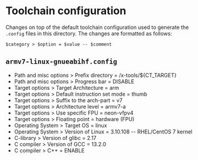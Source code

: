 # Toolchain configuration

Changes on top of the default toolchain configuration used to generate the
`.config` files in this directory. The changes are formatted as follows:

```
$category > $option = $value -- $comment
```

## `armv7-linux-gnueabihf.config`

- Path and misc options > Prefix directory = /x-tools/${CT_TARGET}
- Path and misc options > Progress bar = DISABLE
- Target options > Target Architecture = arm
- Target options > Default instruction set mode = thumb
- Target options > Suffix to the arch-part = v7
- Target options > Architecture level = armv7-a
- Target options > Use specific FPU = neon-vfpv4
- Target options > Floating point = hardware (FPU)
- Operating System > Target OS = linux
- Operating System > Version of Linux = 3.10.108 -- RHEL/CentOS 7 kernel
- C-library > Version of glibc = 2.17
- C compiler > Version of GCC = 13.2.0
- C compiler > C++ = ENABLE
